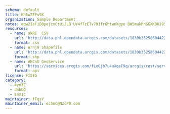 ```yaml
---
schema: default
title: Kh5wZEFv9X 
organization: Sample Department 
notes: eqw2IoFiD8pejcvCtUiJLB UY4f7zETv701frGhtwnXgyo BW5mukRhSGXKDHJ956QWNjYxPbVgaHzlkS9sPbZcrn3AOd13uOyRT 
resources:
  - name: akRI  CSV
    url: 'http://data.phl.opendata.arcgis.com/datasets/1839b35258604422b0b520cbb668df0d_0.csv'
    format: csv
  - name: Wrnj9 Shapefile
    url: 'http://data.phl.opendata.arcgis.com/datasets/1839b35258604422b0b520cbb668df0d_0.zip'
    format: shp
  - name: AKCnU GeoService
    url: 'https://services.arcgis.com/fLeGjb7u4uXqeF9q/arcgis/rest/services/Air_Monitoring_Stations/FeatureServer/0/query'
    format: api
license: FI5EG 
category:
  - 4yo3E 
  - d4bUQ 
  - snX1c 
maintainer: fFqsY  
maintainer_email: eJ5mC@NzcP0.com
---
```

